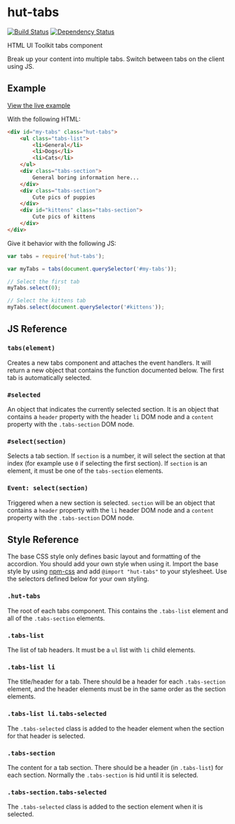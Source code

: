 # hut-tabs

[![Build Status](https://drone.io/github.com/conradz/hut-tabs/status.png)](https://drone.io/github.com/conradz/hut-tabs/latest)
[![Dependency Status](https://gemnasium.com/conradz/hut-tabs.png)](https://gemnasium.com/conradz/hut-tabs)

HTML UI Toolkit tabs component

Break up your content into multiple tabs. Switch between tabs on the client
using JS.

## Example

[View the live example](http://conradz.github.io/hut-tabs)

With the following HTML:

```html
<div id="my-tabs" class="hut-tabs">
    <ul class="tabs-list">
        <li>General</li>
        <li>Dogs</li>
        <li>Cats</li>
    </ul>
    <div class="tabs-section">
        General boring information here...
    </div>
    <div class="tabs-section">
        Cute pics of puppies
    </div>
    <div id="kittens" class="tabs-section">
        Cute pics of kittens
    </div>
</div>
```

Give it behavior with the following JS:

```js
var tabs = require('hut-tabs');

var myTabs = tabs(document.querySelector('#my-tabs'));

// Select the first tab
myTabs.select(0);

// Select the kittens tab
myTabs.select(document.querySelector('#kittens'));
```

## JS Reference

### `tabs(element)`

Creates a new tabs component and attaches the event handlers. It will return a
new object that contains the function documented below. The first tab is
automatically selected.

### `#selected`

An object that indicates the currently selected section. It is an object that
contains a `header` property with the header `li` DOM node and a `content`
property with the `.tabs-section` DOM node.

### `#select(section)`

Selects a tab section. If `section` is a number, it will select the section at
that index (for example use `0` if selecting the first section). If `section` is
an element, it must be one of the `tabs-section` elements.

### `Event: select(section)`

Triggered when a new section is selected. `section` will be an object that
contains a `header` property with the `li` header DOM node and a `content`
property with the `.tabs-section` DOM node.

## Style Reference

The base CSS style only defines basic layout and formatting of the accordion.
You should add your own style when using it. Import the base style by using
[npm-css](https://github.com/shtylman/npm-css) and add `@import "hut-tabs"` to
your stylesheet. Use the selectors defined below for your own styling.

### `.hut-tabs`

The root of each tabs component. This contains the `.tabs-list` element and all
of the `.tabs-section` elements.

### `.tabs-list`

The list of tab headers. It must be a `ul` list with `li` child elements.

### `.tabs-list li`

The title/header for a tab. There should be a header for each `.tabs-section`
element, and the header elements must be in the same order as the section
elements.

### `.tabs-list li.tabs-selected`

The `.tabs-selected` class is added to the header element when the section for
that header is selected.

### `.tabs-section`

The content for a tab section. There should be a header (in `.tabs-list`) for
each section. Normally the `.tabs-section` is hid until it is selected.

### `.tabs-section.tabs-selected`

The `.tabs-selected` class is added to the section element when it is selected.
